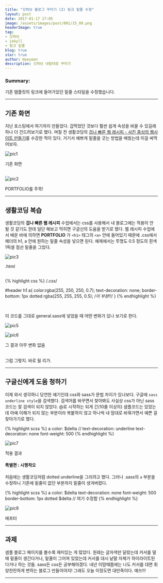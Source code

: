 ```yaml
---
title: "깃허브 블로그 꾸미기 (2) 링크 밑줄 수정"
layout: post
date: 2017-01-17 17:05
image: /assets/images/post/001/15_09.png
headerImage: true
tag:
- 깃허브
- jekyll
- 링크 밑줄
blog: true
star: true
author: Hyeyeon
description: 깃허브 내맘대로 꾸미기
---
```


### Summary:

기존 템플릿의 링크에 들어가있던 밑줄 스타일을 수정했습니다.

---



## 기존 화면

지난 포스팅에서 여기까지 만들었다. 겁먹었던 것보다 훨씬 쉽게 속성을 바꿀 수 있길래 하나 더 건드려보기로 했다. 며칠 전 생활코딩의 [겁나 빠른 웹 레시피 - 사진 중심의 웹사이트 만들기](https://opentutorials.org/module/2398/13815)를 수강한 적이 있다. 거기서 예쁘게 밑줄을 긋는 방법을 배웠는데 이걸 써먹어보자.

![pic1](/assets/images/post/001/15_01.png)
<figcaption class="caption">기존 화면</figcaption>

<br>

![pic2](/assets/images/post/001/15_02.png)
<figcaption class="caption">PORTFOLIO를 주목!</figcaption>

---

## 생활코딩 복습

생활코딩의 **겁나 빠른 웹 레시피** 수업에서는 css를 사용해서 내 블로그에는 적용이 안 될 것 같기도 한데 일단 해보고 막히면 구글신의 도움을 받기로 했다. 웹 레시피 수업에서 배운 바에 의하면 **PORTFOLIO** 가 `<h1>` 태그의 `<a>` 안에 들어있기 때문에 .css에서 헤더의 h1, a 안에 원하는 밑줄 속성을 넣으면 된다. 예제에서는 투명도 0.5 정도의 흰색 1픽셀 점선 밑줄을 그었다.

![pic3](/assets/images/post/001/15_03.png)
<figcaption class="caption">.html</figcaption>

<br>

{% highlight css %}
/*.css*/

#header h1 a{
  color:rgba(255, 250, 250, 0.7);
  text-decoration: none;
  border-bottom: 1px dotted rgba(255, 255, 255, 0.5);  /*이 부분!!*/
}
{% endhighlight %}

<br>

이 코드를 그대로 general.sass에 넣었을 때 어떤 변화가 있나 보기로 한다.

![pic5](/assets/images/post/001/15_05.png)

![pic6](/assets/images/post/001/15_06.png)
<figcaption class="caption">그 결과 아무 변화 없음</figcaption>

<br>

그럼 그렇지. 바로 될 리가.

---

## 구글신에게 도움 청하기

이제 와서 생각하니 당연한 얘기인데 css와 sass가 문법 차이가 있나보다. 구글에 `sass underline style`을 검색했다. 검색어를 바꾸면서 찾아봐도 사실상 css가 아닌 sass 코드는 잘 검색이 되지 않았다. @로 시작하는 되게 긴(10줄 이상의) 샘플코드는 있었는데 아예 이해가 되지 않는 부분이라 복붙하지 않고 하나씩 내 맘대로 바꿔가면서 예쁜 걸 찾아가기로 했다.

{% highlight scss %}
a
	color: $delta
	// text-decoration: underline
	text-decoration: none
	font-weight: 500
{% endhighlight %}

![pic7](/assets/images/post/001/15_07.png)
<figcaption class="caption">적용 결과</figcaption>


#### 특별편 : 시행착오

처음에는 생활코딩처럼 dotted underline을 그리려고 했다. 그러나 .sass의 `a` 부분을 수정하니 기존에 밑줄이 없던 부분까지 밑줄이 생겨버렸다.

{% highlight scss %}
a
	color: $delta
	text-decoration: none
	font-weight: 500
	border-bottom: 1px dotted $delta // 여기 수정함
{% endhighlight %}

![pic9](/assets/images/post/001/15_09.png)
<figcaption class="caption">애프터</figcaption>

---

## 과제

샘플 블로그 페이지를 볼수록 재미있는 게 많았다. 원래는 글자색만 달랐는데 커서를 댈 때 밑줄이 생긴다거나, 밑줄이 그어져 있었는데 커서를 대시 낱말 자체가 하이라이트된다거나 하는 것들. sass든 css든 공부해야겠다. 내년 이맘때쯤에는 나도 커서를 대면 휘양찬란하게 변하는 블로그 만들어야지! 그래도 오늘 이정도면 대만족이다. 예쓰!!!

---
